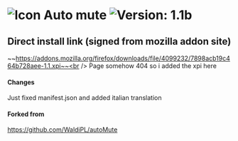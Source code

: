 # ![Icon](src/icons/icon.svg) Auto mute ![Version: 1.1b](https://img.shields.io/badge/Version:-1.1b-green.svg)

## Direct install link (signed from mozilla addon site)
~~https://addons.mozilla.org/firefox/downloads/file/4099232/7898acb19c464b728aee-1.1.xpi~~<br />
Page somehow 404 so i added the xpi here

#### Changes
Just fixed manifest.json and added italian translation

#### Forked from
https://github.com/WaldiPL/autoMute
